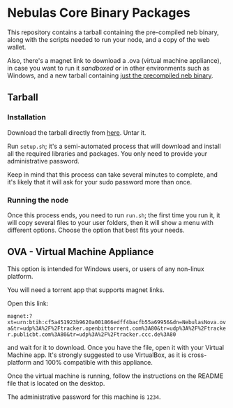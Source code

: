 # Nebulas Core Binary Packages

This repository contains a tarball containing the pre-compiled neb binary, along with the scripts needed to run your node, and a copy of the web wallet.

Also, there's a magnet link to download a .ova (virtual machine appliance), in case you want to run it _sandboxed_ or in other environments such as Windows, and a new tarball containing [just the precompiled neb binary](dist/neb.tar.gz).

## Tarball

### Installation

Download the tarball directly from [here](dist/nova.tar.gz). Untar it.

Run `setup.sh`; it's a semi-automated process that will download and install all the required libraries and packages. You only need to provide your administrative password.

Keep in mind that this process can take several minutes to complete, and it's likely that it will ask for your sudo password more than once.

### Running the node

Once this process ends, you need to run `run.sh`; the first time you run it, it will copy several files to your user folders, then it will show a menu with different options. Choose the option that best fits your needs.

## OVA - Virtual Machine Appliance

This option is intended for Windows users, or users of any non-linux platform.

You will need a torrent app that supports magnet links.

Open this link:

`magnet:?xt=urn:btih:cf5a451923b9620a001866edff4bacfb55a69956&dn=NebulasNova.ova&tr=udp%3A%2F%2Ftracker.openbittorrent.com%3A80&tr=udp%3A%2F%2Ftracker.publicbt.com%3A80&tr=udp%3A%2F%2Ftracker.ccc.de%3A80`

and wait for it to download. Once you have the file, open it with your Virtual Machine app. It's strongly suggested to use VirtualBox, as it is cross-platform and 100% compatible with this appliance.

Once the virtual machine is running, follow the instructions on the README file that is located on the desktop.

The administrative password for this machine is `1234`.